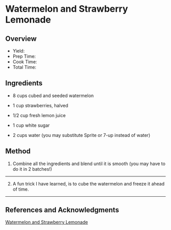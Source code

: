 # Watermelon and Strawberry Lemonade

## Overview

- Yield:
- Prep Time:
- Cook Time:
- Total Time:

## Ingredients

- 8 cups cubed and seeded watermelon

- 1 cup strawberries, halved

- 1/2 cup fresh lemon juice

- 1 cup white sugar

- 2 cups water (you may substitute Sprite or 7-up instead of water)

## Method

1. Combine all the ingredients and blend until it is smooth (you may have to do it in 2 batches!)
---
2. A fun trick I have learned, is to cube the watermelon and freeze it ahead of time.
---

## References and Acknowledgments

[Watermelon and Strawberry Lemonade](http://frostedbakeshop.blogspot.com/search/label/drink)
